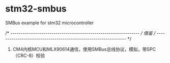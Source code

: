 # stm32-smbus
SMBus example for stm32 microcontroller

/* --------------------------------------------------------------- */ 
                           借鉴
/* --------------------------------------------------------------- */
1. CM4内核MCU和MLX90614通信，使用SMBus总线协议，模拟，带SPC（CRC-8）校验
